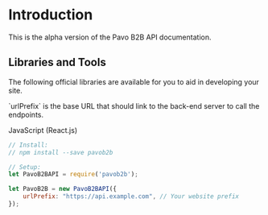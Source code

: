 # Introduction

This is the alpha version of the Pavo B2B API documentation.

## Libraries and Tools

The following official libraries are available for you to aid in developing your site.

<aside class="notice">
    `urlPrefix` is the base URL that should link to the back-end server to call the endpoints.
</aside>

JavaScript (React.js)

```javascript
// Install:
// npm install --save pavob2b

// Setup:
let PavoB2BAPI = require('pavob2b');

let PavoB2B = new PavoB2BAPI({
    urlPrefix: "https://api.example.com", // Your website prefix
});
```
